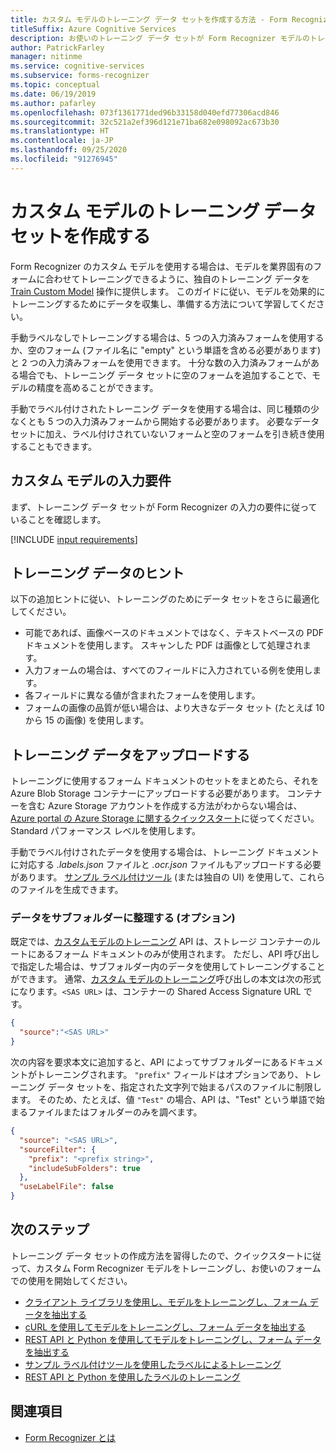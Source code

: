 ```yaml
---
title: カスタム モデルのトレーニング データ セットを作成する方法 - Form Recognizer
titleSuffix: Azure Cognitive Services
description: お使いのトレーニング データ セットが Form Recognizer モデルのトレーニングに最適化されていることを確認する方法を学習します。
author: PatrickFarley
manager: nitinme
ms.service: cognitive-services
ms.subservice: forms-recognizer
ms.topic: conceptual
ms.date: 06/19/2019
ms.author: pafarley
ms.openlocfilehash: 073f1361771ded96b33158d040efd77306acd846
ms.sourcegitcommit: 32c521a2ef396d121e71ba682e098092ac673b30
ms.translationtype: HT
ms.contentlocale: ja-JP
ms.lasthandoff: 09/25/2020
ms.locfileid: "91276945"
---
```

# <a name="build-a-training-data-set-for-a-custom-model"></a>カスタム モデルのトレーニング データ セットを作成する

Form Recognizer のカスタム モデルを使用する場合は、モデルを業界固有のフォームに合わせてトレーニングできるように、独自のトレーニング データを [Train Custom Model](https://westus2.dev.cognitive.microsoft.com/docs/services/form-recognizer-api-v2/operations/TrainCustomModelAsync) 操作に提供します。 このガイドに従い、モデルを効果的にトレーニングするためにデータを収集し、準備する方法について学習してください。

手動ラベルなしでトレーニングする場合は、5 つの入力済みフォームを使用するか、空のフォーム (ファイル名に "empty" という単語を含める必要があります) と 2 つの入力済みフォームを使用できます。 十分な数の入力済みフォームがある場合でも、トレーニング データ セットに空のフォームを追加することで、モデルの精度を高めることができます。

手動でラベル付けされたトレーニング データを使用する場合は、同じ種類の少なくとも 5 つの入力済みフォームから開始する必要があります。 必要なデータ セットに加え、ラベル付けされていないフォームと空のフォームを引き続き使用することもできます。

## <a name="custom-model-input-requirements"></a>カスタム モデルの入力要件

まず、トレーニング データ セットが Form Recognizer の入力の要件に従っていることを確認します。

[!INCLUDE [input requirements](./includes/input-requirements.md)]

## <a name="training-data-tips"></a>トレーニング データのヒント

以下の追加ヒントに従い、トレーニングのためにデータ セットをさらに最適化してください。

* 可能であれば、画像ベースのドキュメントではなく、テキストベースの PDF ドキュメントを使用します。 スキャンした PDF は画像として処理されます。
* 入力フォームの場合は、すべてのフィールドに入力されている例を使用します。
* 各フィールドに異なる値が含まれたフォームを使用します。
* フォームの画像の品質が低い場合は、より大きなデータ セット (たとえば 10 から 15 の画像) を使用します。

## <a name="upload-your-training-data"></a>トレーニング データをアップロードする

トレーニングに使用するフォーム ドキュメントのセットをまとめたら、それを Azure Blob Storage コンテナーにアップロードする必要があります。 コンテナーを含む Azure Storage アカウントを作成する方法がわからない場合は、[Azure portal の Azure Storage に関するクイックスタート](https://docs.microsoft.com/azure/storage/blobs/storage-quickstart-blobs-portal)に従ってください。 Standard パフォーマンス レベルを使用します。

手動でラベル付けされたデータを使用する場合は、トレーニング ドキュメントに対応する *.labels.json* ファイルと *.ocr.json* ファイルもアップロードする必要があります。 [サンプル ラベル付けツール](./quickstarts/label-tool.md) (または独自の UI) を使用して、これらのファイルを生成できます。

### <a name="organize-your-data-in-subfolders-optional"></a>データをサブフォルダーに整理する (オプション)

既定では、[カスタムモデルのトレーニング](https://westus2.dev.cognitive.microsoft.com/docs/services/form-recognizer-api-v2/operations/TrainCustomModelAsync) API は、ストレージ コンテナーのルートにあるフォーム ドキュメントのみが使用されます。 ただし、API 呼び出しで指定した場合は、サブフォルダー内のデータを使用してトレーニングすることができます。 通常、[カスタム モデルのトレーニング](https://westus2.dev.cognitive.microsoft.com/docs/services/form-recognizer-api-v2/operations/TrainCustomModelAsync)呼び出しの本文は次の形式になります。`<SAS URL>` は、コンテナーの Shared Access Signature URL です。

```json
{
  "source":"<SAS URL>"
}
```

次の内容を要求本文に追加すると、API によってサブフォルダーにあるドキュメントがトレーニングされます。 `"prefix"` フィールドはオプションであり、トレーニング データ セットを、指定された文字列で始まるパスのファイルに制限します。 そのため、たとえば、値 `"Test"` の場合、API は、"Test" という単語で始まるファイルまたはフォルダーのみを調べます。

```json
{
  "source": "<SAS URL>",
  "sourceFilter": {
    "prefix": "<prefix string>",
    "includeSubFolders": true
  },
  "useLabelFile": false
}
```

## <a name="next-steps"></a>次のステップ

トレーニング データ セットの作成方法を習得したので、クイックスタートに従って、カスタム Form Recognizer モデルをトレーニングし、お使いのフォームでの使用を開始してください。

* [クライアント ライブラリを使用し、モデルをトレーニングし、フォーム データを抽出する](./quickstarts/client-library.md)
* [cURL を使用してモデルをトレーニングし、フォーム データを抽出する](./quickstarts/curl-train-extract.md)
* [REST API と Python を使用してモデルをトレーニングし、フォーム データを抽出する](./quickstarts/python-train-extract.md)
* [サンプル ラベル付けツールを使用したラベルによるトレーニング](./quickstarts/label-tool.md)
* [REST API と Python を使用したラベルのトレーニング](./quickstarts/python-labeled-data.md)

## <a name="see-also"></a>関連項目

* [Form Recognizer とは](./overview.md)